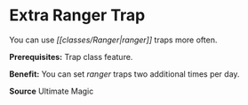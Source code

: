 ﻿---
cssclass: [feats]

---
# Extra Ranger Trap

You can use _[[classes/Ranger|ranger]]_ traps more often.

**Prerequisites:** Trap class feature.

**Benefit:** You can set _ranger_ traps two additional times per day.

**Source** Ultimate Magic